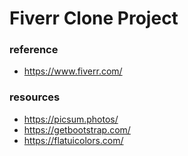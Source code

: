 # Fiverr Clone Project

### reference
- https://www.fiverr.com/

### resources
- https://picsum.photos/
- https://getbootstrap.com/
- https://flatuicolors.com/
